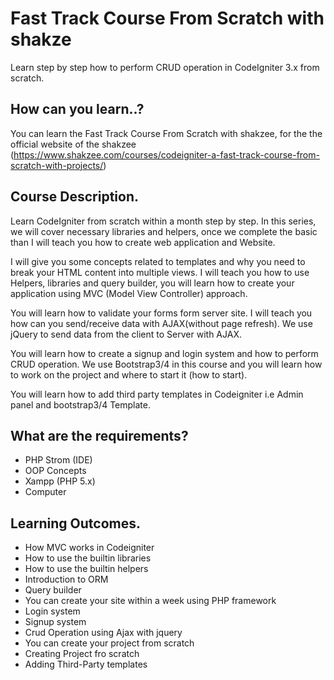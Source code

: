 # Fast Track Course From Scratch with shakze
Learn step by step how to perform CRUD operation in CodeIgniter 3.x from scratch.

## How can you learn..?
You can learn the Fast Track Course From Scratch with shakzee, for the the official website of the shakzee (https://www.shakzee.com/courses/codeigniter-a-fast-track-course-from-scratch-with-projects/)


## Course Description.
Learn CodeIgniter from scratch within a month step by step. In this series, we will cover necessary libraries and helpers, once we complete the basic than I will teach you how to create web application and Website.

I will give you some concepts related to templates and why you need to break your HTML content into multiple views. I will teach you how to use Helpers, libraries and query builder, you will learn how to create your application using MVC (Model View Controller) approach.

You will learn how to validate your forms form server site. I will teach you how can you send/receive data with AJAX(without page refresh). We use jQuery to send data from the client to Server with AJAX.

You will learn how to create a signup and login system and how to perform CRUD operation. We use Bootstrap3/4 in this course and you will learn how to work on the project and where to start it (how to start).

You will learn how to add third party templates in Codeigniter i.e Admin panel and bootstrap3/4 Template.

## What are the requirements?
- PHP Strom (IDE)
- OOP Concepts
- Xampp (PHP 5.x)
- Computer



## Learning Outcomes.
- How MVC works in Codeigniter
- How to use the builtin libraries
- How to use the builtin helpers
- Introduction to ORM
- Query builder
- You can create your site within a week using PHP framework
- Login system
- Signup system
- Crud Operation using Ajax with jquery
- You can create your project from scratch
- Creating Project fro scratch
- Adding Third-Party templates


